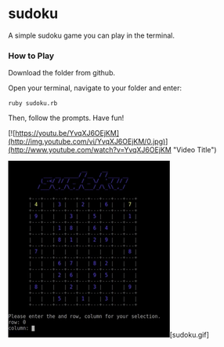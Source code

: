 # sudoku

A simple sudoku game you can play in the terminal.

### How to Play

Download the folder from github.

Open your terminal, navigate to your folder and enter:
```
ruby sudoku.rb
```
Then, follow the prompts. Have fun!


[![https://youtu.be/YvqXJ6OEjKM](http://img.youtube.com/vi/YvqXJ6OEjKM/0.jpg)](http://www.youtube.com/watch?v=YvqXJ6OEjKM "Video Title")


![](sudoku.gif)[sudoku.gif]